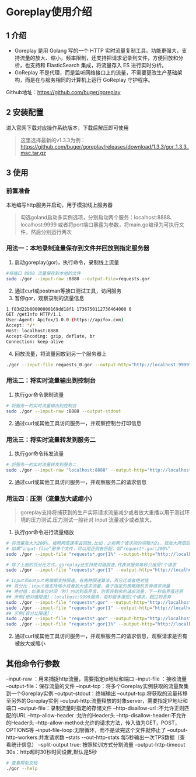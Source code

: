 # Goreplay使用介绍

## 1 介绍
- Goreplay 是用 Golang 写的一个 HTTP 实时流量复制工具。功能更强大，支持流量的放大、缩小，频率限制，还支持把请求记录到文件，方便回放和分析，也支持和 ElasticSearch 集成，将流量存入 ES 进行实时分析。
- GoReplay 不是代理，而是监听网络接口上的流量，不需要更改生产基础架构，而是在与服务相同的计算机上运行 GoReplay 守护程序。

Github地址：https://github.com/buger/goreplay

## 2 安装配置
进入官网下载对应操作系统版本，下载后解压即可使用
> 这里选择最新的v1.3.3为例：https://github.com/buger/goreplay/releases/download/1.3.3/gor_1.3.3_mac.tar.gz


## 3 使用
### 前置准备
本地编写http服务并启动，用于模拟线上服务器
> 勾选goland启动多实例选项，分别启动两个服务：localhost:8888、localhost:9999
> 或者将port端口暴露为参数，将main.go编译为可执行文件，然后分别运行两次

### 用法一：本地录制流量保存到文件并回放到指定服务器

1. 启动goreplay(gor)，执行命令，录制线上流量
```bash
#将端口 8888 流量保存到本地的文件
sudo ./gor --input-raw :8888 --output-file=requests.gor
```

2. 通过curl或postman等接口测试工具，访问服务
3. 暂停gor，观察录制的流量信息
```bash
1 f83d22b80000000169dd18f1 1736750112736464000 0
GET /getInfo HTTP/1.1
User-Agent: Apifox/1.0.0 (https://apifox.com)
Accept: */*
Host: localhost:8888
Accept-Encoding: gzip, deflate, br
Connection: keep-alive
```

4. 回放流量，将流量回放到另一个服务器上
```bash
./gor --input-file requests_0.gor --output-http="http://localhost:9999"
```

### 用法二：将实时流量输出到控制台
1. 执行gor命令录制流量
```bash
# 将服务一的实时流量输出到控制台
sudo ./gor --input-raw :8888 --output-stdout
```
2. 通过curl或其他工具访问服务一，并观察控制台打印信息


### 用法三：将实时流量转发到服务二
1. 执行gor命令转发流量
```bash
# 将服务一的实时流量转发到服务二
sudo ./gor --input-raw "localhost:8888" --output-http="http://localhost:9999"
```
2. 通过curl或其他工具访问服务一，并观察服务二的请求信息

### 用法四：压测（流量放大或缩小）
> goreplay支持将捕获到的生产实际请求流量减少或者放大重播以用于测试环境的压力测试.压力测试一般针对 Input 流量减少或者放大。

1. 执行gor命令进行流量缩放
```bash
# 将流量放大为200%，按照两倍速率去回放,比如：之前两个请求间的间隔为2s，我放大两倍后，请求间隔就变为了1s，相当于qps翻倍
# 如果“input-flie”是多个文件，可以用正则去匹配，如“request*.gor|200%”
sudo ./gor --input-file "requests*.gor|1%" --output-http="http://localhost:9999"

# 除了上面的百分比方式，goreplay还支持绝对值限速,代表该服务每秒只接受1个请求
sudo ./gor --input-file "requests*.gor|1" --output-http="http://localhost:9999"

# input和output两端都支持限速，有两种限速算法，百分比或者绝对值
## 百分比：input端支持缩小或者放大请求流量，基于指定的策略随机丢弃请求流量
## 绝对值：如果单位时间（秒）内达到临界值，则丢弃剩余的请求流量，下一秒临界值还原
## 示例[绝对值限速]：localhost:9999服务，每秒最多接受1个请求，超过则丢弃
sudo ./gor --input-file "requests*.gor" --output-http="http://localhost:9999|1"
sudo ./gor --input-file "requests*.gor|1" --output-http="http://localhost:9999"
## 示例[百分比限速]：
sudo ./gor --input-file "requests*.gor" --output-http="http://localhost:9999|50%"
sudo ./gor --input-file "requests*.gor|1%" --output-http="http://localhost:9999"
```
2. 通过curl或其他工具访问服务一，并观察服务二的请求信息，观察请求是否有被放大或缩小


## 其他命令行参数
–input-raw ：用来捕捉http流量，需要指定ip地址和端口
–input-file ：接收流量
–output-file：保存流量的文件
–input-tcp：将多个Goreplay实例获取的流量聚集到一个Goreplay实例
–output-stdout：终端输出
–output-tcp:将获取的流量转移至另外的Goreplay实例
–output-http:流量释放的对象server，需要指定IP地址和端口
–output-file：录制流量时指定的存储文件
–http-disallow-url :不允许正则匹配的URL
–http-allow-header :允许的Header头
–http-disallow-header:不允许的Header头
–http-allow-method:允许的请求方法，传入值为GET，POST，OPTIONS等
–input-file-loop:无限循环，而不是读完这个文件就停止了
–output-http-workers:并发请求数
–stats --out-http-stats 每5秒输出一次TPS数据（查看统计信息）
–split-output true: 按照轮训方式分割流量
–output-http-timeout 30s：http超时30秒时间设置,默认是5秒


```bash
# 查看帮助文档
./gor --help
```